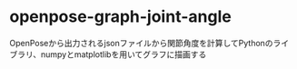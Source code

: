 # openpose-graph-joint-angle
OpenPoseから出力されるjsonファイルから関節角度を計算してPythonのライブラリ、numpyとmatplotlibを用いてグラフに描画する
